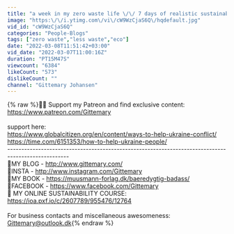 ```yaml
---
title: "a week in my zero waste life \/\/ 7 days of realistic sustainability"
image: "https:\/\/i.ytimg.com\/vi\/cW9WzCjaS6Q\/hqdefault.jpg"
vid_id: "cW9WzCjaS6Q"
categories: "People-Blogs"
tags: ["zero waste","less waste","eco"]
date: "2022-03-08T11:51:42+03:00"
vid_date: "2022-03-07T11:00:16Z"
duration: "PT15M47S"
viewcount: "6384"
likeCount: "573"
dislikeCount: ""
channel: "Gittemary Johansen"
---
```

{% raw %}🌴🌿 Support my Patreon and find exclusive content: <a rel="nofollow" target="blank" href="https://www.patreon.com/Gittemary">https://www.patreon.com/Gittemary</a><br /><br />support here: <br /><a rel="nofollow" target="blank" href="https://www.globalcitizen.org/en/content/ways-to-help-ukraine-conflict/">https://www.globalcitizen.org/en/content/ways-to-help-ukraine-conflict/</a><br /><a rel="nofollow" target="blank" href="https://time.com/6151353/how-to-help-ukraine-people/">https://time.com/6151353/how-to-help-ukraine-people/</a><br />----------------------------------------------------------------------------------------------------<br />🌿MY BLOG - <a rel="nofollow" target="blank" href="http://www.gittemary.com/">http://www.gittemary.com/</a><br />🌿INSTA - <a rel="nofollow" target="blank" href="http://www.instagram.com/Gittemary">http://www.instagram.com/Gittemary</a><br />🌿MY BOOK - <a rel="nofollow" target="blank" href="https://muusmann-forlag.dk/baeredygtig-badass/">https://muusmann-forlag.dk/baeredygtig-badass/</a><br />🌿FACEBOOK - <a rel="nofollow" target="blank" href="https://www.facebook.com/Gittemary">https://www.facebook.com/Gittemary</a><br />🌿 MY ONLINE SUSTAINABILITY COURSE: <a rel="nofollow" target="blank" href="https://ioa.pxf.io/c/2607789/955476/12764">https://ioa.pxf.io/c/2607789/955476/12764</a><br /><br />For business contacts and miscellaneous awesomeness: Gittemary@outlook.dk{% endraw %}

